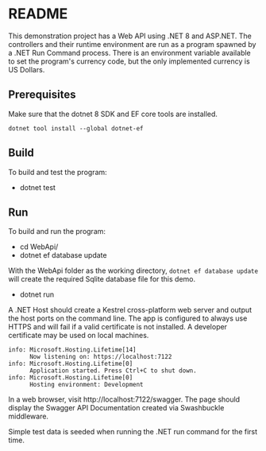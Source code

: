 # README

This demonstration project has a Web API using .NET 8 and ASP.NET. The controllers and their runtime environment are run as a program spawned by a .NET Run Command process. There is an environment variable available to set the program's currency code, but the only implemented currency is US Dollars.

## Prerequisites
Make sure that the dotnet 8 SDK and EF core tools are installed.
```
dotnet tool install --global dotnet-ef
```

## Build
To build and test the program:

- dotnet test

## Run
To build and run the program:

- cd WebApi/
- dotnet ef database update

With the WebApi folder as the working directory, `dotnet ef database update` will create the required Sqlite database file for this demo.

- dotnet run

A .NET Host should create a Kestrel cross-platform web server and output the host ports on the command line. The app is configured to always use HTTPS and will fail if a valid certificate is not installed. A developer certificate may be used on local machines.

```
info: Microsoft.Hosting.Lifetime[14]
      Now listening on: https://localhost:7122
info: Microsoft.Hosting.Lifetime[0]
      Application started. Press Ctrl+C to shut down.
info: Microsoft.Hosting.Lifetime[0]
      Hosting environment: Development
```

In a web browser, visit http://localhost:7122/swagger. The page should display the Swagger API Documentation created via Swashbuckle middleware.

Simple test data is seeded when running the .NET run command for the first time.